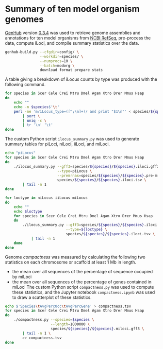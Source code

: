 # Summary of ten model organism genomes

[GenHub](https://standage.github.io/genhub) version [0.3.4](https://github.com/standage/genhub/releases/tag/0.3.4) was used to retrieve genome assemblies and annotations for ten model organisms from [NCBI RefSeq](http://www.ncbi.nlm.nih.gov/refseq/), pre-process the data, compute iLoci, and compile summary statistics over the data.

```bash
genhub-build.py --cfgdir=config/ \
                --workdir=species/ \
                --numprocs=10 \
                --batch=modorg \
                download format prepare stats
```

A table giving a breakdown of iLocus counts by type was produced with the following command.

```bash
for species in Scer Cele Crei Mtru Dmel Agam Xtro Drer Mmus Hsap
do
    echo ""
    echo -n $species$'\t'
    perl -ne 'm/iLocus_type=([^;\n]+)/ and print "$1\n"' < species/${species}/${species}.iloci.gff3 \
        | sort \
        | uniq -c \
        | tr '\n' '\t'
done
```

The custom Python script `ilocus_summary.py` was used to generate summary tables for piLoci, niLoci, iiLoci, and miLoci.

```bash
echo "piLocus"
for species in Scer Cele Crei Mtru Dmel Agam Xtro Drer Mmus Hsap
do
    ./ilocus_summary.py --gff3=species/${species}/${species}.iloci.gff3 \
                        --type=piLocus \
                        --premrnas=species/${species}/${species}.pre-mrnas.tsv \
                        species/${species}/${species}.iloci.tsv \
        | tail -n 1
done

for loctype in niLocus iiLocus miLocus
do
    echo ""
    echo $loctype
    for species in Scer Cele Crei Mtru Dmel Agam Xtro Drer Mmus Hsap
    do
        ./ilocus_summary.py --gff3=species/${species}/${species}.iloci.gff3 \
                            --type=${loctype} \
                            species/${species}/${species}.iloci.tsv \
            | tail -n 1
    done
done
```

Genome *compactness* was measured by calculating the following two statistics on each chromosome or scaffold at least 1 Mb in length.
- the mean over all sequences of the percentage of sequence occupied by miLoci
- the mean over all sequences of the percentage of genes contained in miLoci
The custom Python script `compactness.py` was used to compute these statistics, and the Jupyter notebook `compactness.ipynb` was used to draw a scatterplot of these statistics.

```bash
echo $'Species\tAvgPercOcc\tAvgPercGene' > compactness.tsv
for species in Scer Cele Crei Mtru Dmel Agam Xtro Drer Mmus Hsap
do
    ./compactness.py --species=$species \
                     --length=1000000 \
                     species/${species}/${species}.miloci.gff3 \
        | tail -n 1 \
        >> compactness.tsv
done
```
